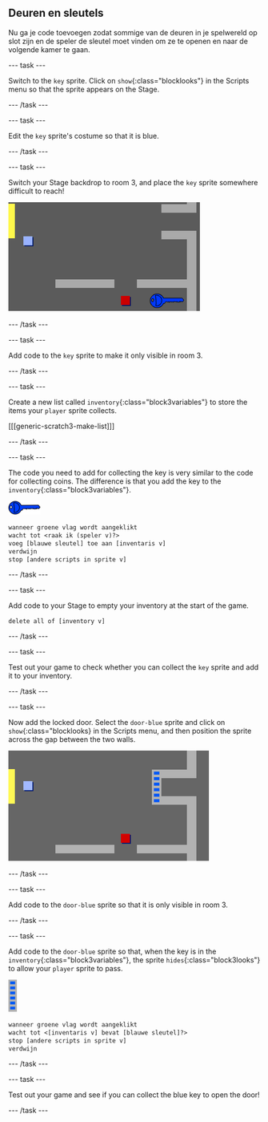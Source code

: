 ## Deuren en sleutels

Nu ga je code toevoegen zodat sommige van de deuren in je spelwereld op slot zijn en de speler de sleutel moet vinden om ze te openen en naar de volgende kamer te gaan.

\--- task \---

Switch to the `key` sprite. Click on `show`{:class="blocklooks"} in the Scripts menu so that the sprite appears on the Stage.

\--- /task \---

\--- task \---

Edit the `key` sprite's costume so that it is blue.

\--- /task \---

\--- task \---

Switch your Stage backdrop to room 3, and place the `key` sprite somewhere difficult to reach!

![screenshot](images/world-key.png)

\--- /task \---

\--- task \---

Add code to the `key` sprite to make it only visible in room 3.

\--- /task \---

\--- task \---

Create a new list called `inventory`{:class="block3variables"} to store the items your `player` sprite collects.

[[[generic-scratch3-make-list]]]

\--- /task \---

\--- task \---

The code you need to add for collecting the key is very similar to the code for collecting coins. The difference is that you add the key to the `inventory`{:class="block3variables"}.

![key](images/key.png)

```blocks3
wanneer groene vlag wordt aangeklikt
wacht tot <raak ik (speler v)?>
voeg [blauwe sleutel] toe aan [inventaris v]
verdwijn
stop [andere scripts in sprite v]
```

\--- /task \---

\--- task \---

Add code to your Stage to empty your inventory at the start of the game.

```blocks3
delete all of [inventory v]
```

\--- /task \---

\--- task \---

Test out your game to check whether you can collect the `key` sprite and add it to your inventory.

\--- /task \---

\--- task \---

Now add the locked door. Select the `door-blue` sprite and click on `show`{:class="blocklooks} in the Scripts menu, and then position the sprite across the gap between the two walls.

![screenshot](images/world-door.png)

\--- /task \---

\--- task \---

Add code to the `door-blue` sprite so that it is only visible in room 3.

\--- /task \---

\--- task \---

Add code to the `door-blue` sprite so that, when the key is in the `inventory`{:class="block3variables"}, the sprite `hides`{:class="block3looks"} to allow your `player` sprite to pass.

![door](images/door.png)

```blocks3
wanneer groene vlag wordt aangeklikt
wacht tot <[inventaris v] bevat [blauwe sleutel]?>
stop [andere scripts in sprite v]
verdwijn
```

\--- /task \---

\--- task \---

Test out your game and see if you can collect the blue key to open the door!

\--- /task \---